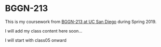 # BGGN-213

This is my coursework from [BGGN-213 at UC San Diego](http://bioboot.github.io/bggn213_S19/) during Spring 2019.

I will add my class content here soon...

I will start with class05 onward